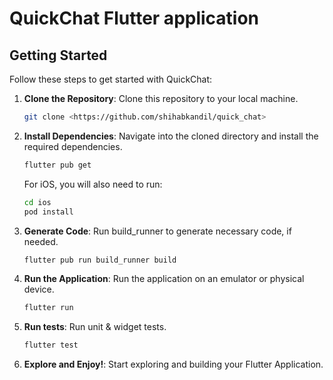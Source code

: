 # QuickChat Flutter application

## Getting Started

Follow these steps to get started with QuickChat:

1. **Clone the Repository**: Clone this repository to your local machine.

    ```bash
    git clone <https://github.com/shihabkandil/quick_chat>
    ```

2. **Install Dependencies**: Navigate into the cloned directory and install the required dependencies.

    ```bash
    flutter pub get
    ```
   For iOS, you will also need to run:
    ```bash
    cd ios
    pod install
    ```

3. **Generate Code**: Run build_runner to generate necessary code, if needed.

    ```bash
    flutter pub run build_runner build
    ```

4. **Run the Application**: Run the application on an emulator or physical device.

    ```bash
    flutter run
    ```

5. **Run tests**: Run unit & widget tests.

    ```bash
    flutter test
    ```

6. **Explore and Enjoy!**: Start exploring and building your Flutter Application.
